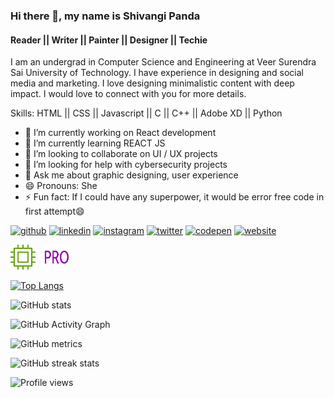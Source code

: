 ### Hi there 👋, my name is Shivangi Panda 
#### Reader || Writer || Painter || Designer || Techie
I am an undergrad in Computer Science and Engineering at Veer Surendra Sai University of Technology. I have experience in designing and social media and marketing. I love designing minimalistic content with deep impact. I would love to connect with you for more details.

Skills: HTML || CSS || Javascript || C || C++ || Adobe XD || Python

- 🔭 I’m currently working on React development 
- 🌱 I’m currently learning REACT JS 
- 👯 I’m looking to collaborate on UI / UX projects 
- 🤔 I’m looking for help with cybersecurity projects 
- 💬 Ask me about graphic designing, user experience 
- 😄 Pronouns: She 
- ⚡ Fun fact: If I could have any superpower, it would be   error free code in first attempt😄  


[<img src='https://cdn.jsdelivr.net/npm/simple-icons@3.0.1/icons/github.svg' alt='github' height='40'>](https://github.com/shivangi-coder)  [<img src='https://cdn.jsdelivr.net/npm/simple-icons@3.0.1/icons/linkedin.svg' alt='linkedin' height='40'>](https://www.linkedin.com/in/shivangi-panda-51aa38193/)  [<img src='https://cdn.jsdelivr.net/npm/simple-icons@3.0.1/icons/instagram.svg' alt='instagram' height='40'>](https://www.instagram.com/ferocious.phoenix/)  [<img src='https://cdn.jsdelivr.net/npm/simple-icons@3.0.1/icons/twitter.svg' alt='twitter' height='40'>](https://twitter.com/@SHIVANGIPANDA1)  [<img src='https://cdn.jsdelivr.net/npm/simple-icons@3.0.1/icons/codepen.svg' alt='codepen' height='40'>](https://codepen.io/@shiplusplus)  [<img src='https://cdn.jsdelivr.net/npm/simple-icons@3.0.1/icons/icloud.svg' alt='website' height='40'>](https://shivangi-coder.github.io/Webdev.github.io/)  

<a href='https://docs.github.com/en/developers'><img src='https://raw.githubusercontent.com/acervenky/animated-github-badges/master/assets/devbadge.gif' width='40' height='40'></a> <a href='https://github.com/pricing'><img src='https://raw.githubusercontent.com/acervenky/animated-github-badges/master/assets/pro.gif' width='40' height='40'></a> 

[![Top Langs](https://github-readme-stats.vercel.app/api/top-langs/?username=shivangi-coder)](https://github.com/anuraghazra/github-readme-stats)

![GitHub stats](https://github-readme-stats.vercel.app/api?username=shivangi-coder&show_icons=true&count_private=true)  

![GitHub Activity Graph](https://activity-graph.herokuapp.com/graph?username=shivangi-coder)  

![GitHub metrics](https://metrics.lecoq.io/shivangi-coder)  

![GitHub streak stats](https://github-readme-streak-stats.herokuapp.com/?user=shivangi-coder)  

![Profile views](https://gpvc.arturio.dev/shivangi-coder)  
